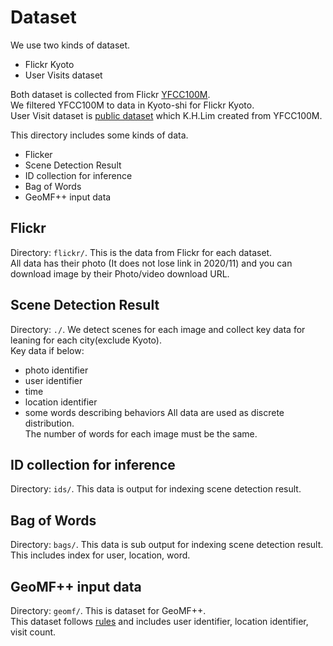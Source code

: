 # Dataset
We use two kinds of dataset.
- Flickr Kyoto
- User Visits dataset

Both dataset is collected from Flickr [YFCC100M](https://dl.acm.org/doi/abs/10.1145/2812802).  
We filtered YFCC100M to data in Kyoto-shi for Flickr Kyoto.  
User Visit dataset is [public dataset](https://sites.google.com/site/limkwanhui/datacode#h.p_ID_65) which K.H.Lim created from YFCC100M.

This directory includes some kinds of data.
- Flicker
- Scene Detection Result
- ID collection for inference
- Bag of Words
- GeoMF++ input data

## Flickr
Directory: `flickr/`. 
This is the data from Flickr for each dataset.  
All data has their photo (It does not lose link in 2020/11) and you can download image by their Photo/video download URL.

## Scene Detection Result
Directory: `./`. 
We detect scenes for each image and collect key data for leaning for each city(exclude Kyoto).  
Key data if below:
- photo identifier
- user identifier
- time
- location identifier
- some words describing behaviors
All data are used as discrete distribution.  
The number of words for each image must be the same.

## ID collection for inference
Directory: `ids/`. 
This data is output for indexing scene detection result.

## Bag of Words
Directory: `bags/`. 
This data is sub output for indexing scene detection result.   
This includes index for user, location, word.  

## GeoMF++ input data
Directory: `geomf/`. 
This is dataset for GeoMF++.  
This dataset follows [rules](https://github.com/DefuLian/recsys#data-preprocessing) and includes user identifier, location identifier, visit count.

